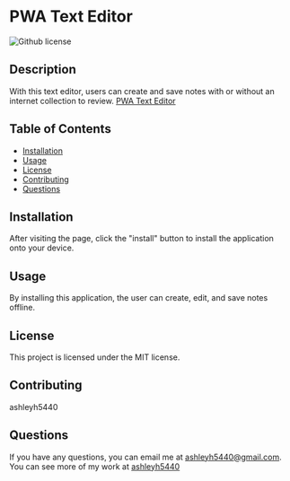# PWA Text Editor
   ![Github license](https://img.shields.io/badge/license-MIT-blue.svg) 
    
  ## Description 
  With this text editor, users can create and save notes with or without an internet collection to review. 
  [PWA Text Editor](https://pwa-text-editor123-8d52e9ef9939.herokuapp.com/)
  ## Table of Contents
  - [Installation](#installation)
  - [Usage](#usage)
  - [License](#license)
  - [Contributing](#contributing)
  - [Questions](#questions)


  ## Installation
  After visiting the page, click the "install" button to install the application onto your device.
  ## Usage
  By installing this application, the user can create, edit, and save notes offline.
  ## License 
 This project is licensed under the MIT license.
  ## Contributing
  ashleyh5440
  ## Questions
  If you have any questions, you can email me at ashleyh5440@gmail.com.
  You can see more of my work at [ashleyh5440](https://github.com/ashleyh5440)
